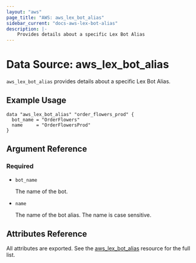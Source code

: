 ```yaml
---
layout: "aws"
page_title: "AWS: aws_lex_bot_alias"
sidebar_current: "docs-aws-lex-bot-alias"
description: |-
    Provides details about a specific Lex Bot Alias
---
```


# Data Source: aws_lex_bot_alias

`aws_lex_bot_alias` provides details about a specific Lex Bot Alias.

## Example Usage

```hcl
data "aws_lex_bot_alias" "order_flowers_prod" {
  bot_name = "OrderFlowers"
  name     = "OrderFlowersProd"
}
```

## Argument Reference

### Required

* `bot_name`

    The name of the bot.

* `name`

    The name of the bot alias. The name is case sensitive.

## Attributes Reference

All attributes are exported. See the [aws_lex_bot_alias](/docs/providers/aws/r/lex_bot_alias.html) 
resource for the full list.

